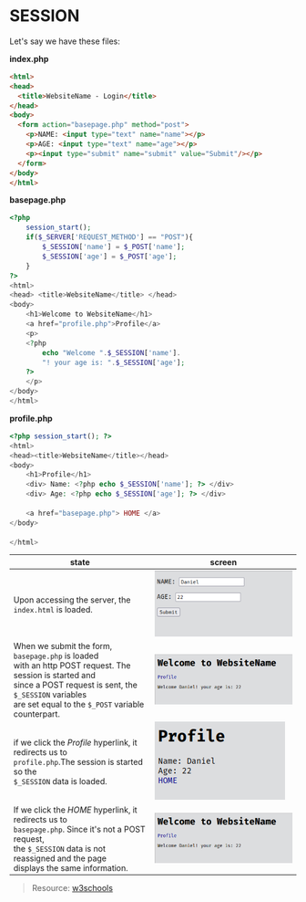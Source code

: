 # SESSION

Let's say we have these files:

**index.php**
```html
<html>
<head>
  <title>WebsiteName - Login</title>
</head>
<body>
  <form action="basepage.php" method="post">
    <p>NAME: <input type="text" name="name"></p>
    <p>AGE: <input type="text" name="age"></p>
    <p><input type="submit" name="submit" value="Submit"/></p>
  </form>
</body>
</html>
```
**basepage.php**
```php
<?php
    session_start();
    if($_SERVER['REQUEST_METHOD'] == "POST"){
        $_SESSION['name'] = $_POST['name'];
        $_SESSION['age'] = $_POST['age'];
    }
?>
<html>
<head> <title>WebsiteName</title> </head>
<body>
    <h1>Welcome to WebsiteName</h1>
    <a href="profile.php">Profile</a>
    <p>
    <?php
        echo "Welcome ".$_SESSION['name'].
        "! your age is: ".$_SESSION['age'];
    ?>
    </p>
</body>
</html>
```
**profile.php**
```php
<?php session_start(); ?>
<html>
<head><title>WebsiteName</title></head>
<body>
    <h1>Profile</h1>
    <div> Name: <?php echo $_SESSION['name']; ?> </div>
    <div> Age: <?php echo $_SESSION['age']; ?> </div>

    <a href="basepage.php"> HOME </a>
</body>

</html>
```

|state|screen|
|-|-|
|Upon accessing the server, the `index.html` is loaded. |![sessionTestIndexPage](.imgs/phpSessionTest-indexpage.png)|
|When we submit the form, `basepage.php` is loaded<br>with an http POST request. The session is started and<br> since a POST request is sent, the `$_SESSION` variables<br> are set equal to the `$_POST` variable counterpart. |![sessionTestBasePage](.imgs/phpSessionTest-basepage.png)|
|if we click the *Profile* hyperlink, it redirects us to<br>`profile.php`.The session is started so the<br> `$_SESSION` data is loaded.|![sessionTestProfilePage](.imgs/phpSessionTest-profilepage.png)|
|If we click the *HOME* hyperlink, it redirects us to<br>`basepage.php`. Since it's not a POST request,<br> the `$_SESSION` data is not reassigned and the page<br> displays the same information.|![sessionTestBasePage2](.imgs/phpSessionTest-basepage.png)|

> Resource: [w3schools](https://www.w3schools.com/php/php_sessions.asp)
